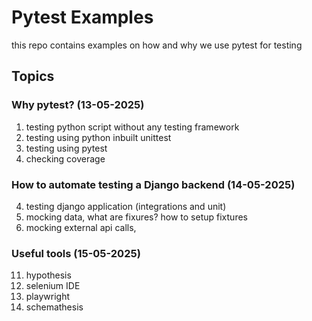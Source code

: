 # Pytest Examples
this repo contains examples on how and why we use pytest for testing

## Topics

### Why pytest? (13-05-2025)
01. testing python script without any testing framework
02. testing using python inbuilt unittest
03. testing using pytest
04. checking coverage

### How to automate testing a Django backend (14-05-2025)
04. testing django application (integrations and unit)
05. mocking data, what are fixures? how to setup fixtures
06. mocking external api calls,

### Useful tools (15-05-2025)
11. hypothesis
10. selenium IDE
09. playwright
08. schemathesis